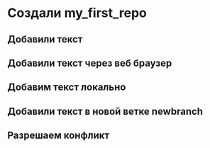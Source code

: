 ﻿# Создали my_first_repo

## Добавили текст

## Добавили текст через веб браузер

## Добавим текст локально

## Добавили текст в новой ветке newbranch

## Разрешаем конфликт
